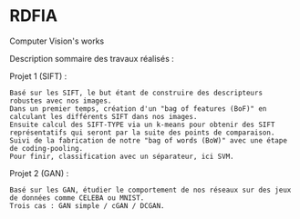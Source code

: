 # RDFIA
Computer Vision's works

Description sommaire des travaux réalisés :

Projet 1 (SIFT) :

	Basé sur les SIFT, le but étant de construire des descripteurs robustes avec nos images.
	Dans un premier temps, création d'un "bag of features (BoF)" en calculant les différents SIFT dans nos images.
	Ensuite calcul des SIFT-TYPE via un k-means pour obtenir des SIFT représentatifs qui seront par la suite des points de comparaison.
	Suivi de la fabrication de notre "bag of words (BoW)" avec une étape de coding-pooling.
	Pour finir, classification avec un séparateur, ici SVM.



Projet 2 (GAN) :
	
  	Basé sur les GAN, étudier le comportement de nos réseaux sur des jeux de données comme CELEBA ou MNIST.
  	Trois cas : GAN simple / cGAN / DCGAN.
	  
